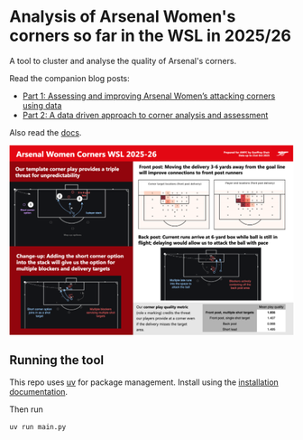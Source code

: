 # Analysis of Arsenal Women's corners so far in the WSL in 2025/26

A tool to cluster and analyse the quality of Arsenal's corners.

Read the companion blog posts:

- [Part 1: Assessing and improving Arsenal Women’s attacking corners using data](https://gsheir.com/blog/arsenal_corners_part_1/)
- [Part 2: A data driven approach to corner analysis and assessment](https://gsheir.com/blog/arsenal_corners_part_2/)

Also read the [docs](./docs/index.md).

![](./docs/Arsenal%20Women%20Corners%20WSL%2025-26.png)



## Running the tool

This repo uses [uv](https://docs.astral.sh/uv/) for package management. Install using the [installation documentation](https://docs.astral.sh/uv/getting-started/installation/).

Then run

```bash
uv run main.py
```


